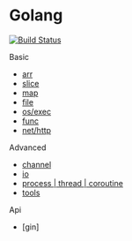 Golang
============================
[![Build Status](https://travis-ci.org/justjavac/free-programming-books-zh_CN.svg?branch=master)](https://travis-ci.org/justjavac/free-programming-books-zh_CN)

Basic
* [arr](./arr)
* [slice](./slice)
* [map](./map)
* [file](./file)
* [os/exec](./exec)
* [func](./func)
* [net/http](./http)


Advanced 
* [channel](./channel)
* [io](./io)
* [process | thread | coroutine](./ptc)
* [tools](./tools)


Api 
* [gin]

